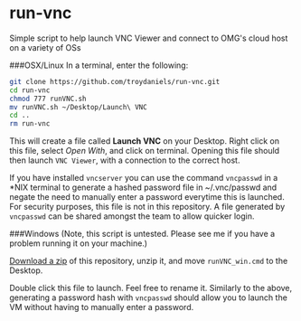 # run-vnc

Simple script to help launch VNC Viewer and connect to OMG's cloud host on a variety of OSs

###OSX/Linux
In a terminal, enter the following:
```bash
git clone https://github.com/troydaniels/run-vnc.git
cd run-vnc
chmod 777 runVNC.sh
mv runVNC.sh ~/Desktop/Launch\ VNC
cd ..
rm run-vnc
```

This will create a file called **Launch VNC** on your Desktop.
Right click on this file, select *Open With*, and click on terminal.
Opening this file should then launch `VNC Viewer`, with a connection to the correct host.

If you have installed `vncserver` you can use the command `vncpasswd` in a *NIX terminal to generate a hashed password file in ~/.vnc/passwd and negate the need to manually enter a password everytime this is launched. For security purposes, this file is not in this repository.
A file generated by `vncpasswd` can be shared amongst the team to allow quicker login.

###Windows
(Note, this script is untested. Please see me if you have a problem running it on your machine.)

[Download a zip](https://github.com/troydaniels/run-vnc/archive/master.zip) of this repository, unzip it, and move `runVNC_win.cmd` to the Desktop.

Double click this file to launch. Feel free to rename it.
Similarly to the above, generating a password hash with `vncpasswd` should allow you to launch the VM without having to manually enter a password.

